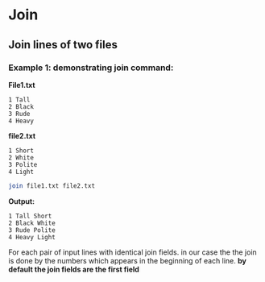 # Join

## Join lines of two files


### Example 1: demonstrating join command:

**File1.txt**
```text
1 Tall
2 Black
3 Rude
4 Heavy
```
**file2.txt**
```text
1 Short
2 White
3 Polite
4 Light
```


```bash
join file1.txt file2.txt
```

**Output:**
```text
1 Tall Short
2 Black White
3 Rude Polite
4 Heavy Light
```

For each pair of input lines with identical join fields.
in our case the the join is done by the numbers which appears in the beginning of each line.
**by default the join fields are the first field**
